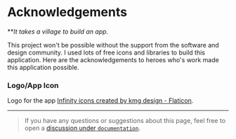 # Acknowledgements

***It takes a village to build an app.*

This project won't be possible without the support from the software and design community. I used lots of free icons and libraries to build this application. Here are the acknowledgements to heroes who's work made this application possible.   

### Logo/App Icon
Logo for the app <a href="https://www.flaticon.com/free-icons/infinity" title="infinity icons">Infinity icons created by kmg design - Flaticon</a>.

----
> If you have any questions or suggestions about this page, feel free to open a [discussion under `documentation`](https://github.com/kevalpatel2106/pocket-ci/discussions/new?category=documentation).
